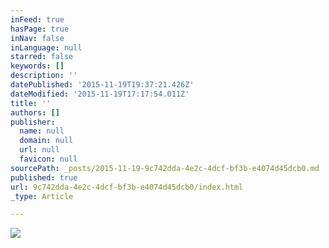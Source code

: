 ```yaml
---
inFeed: true
hasPage: true
inNav: false
inLanguage: null
starred: false
keywords: []
description: ''
datePublished: '2015-11-19T19:37:21.426Z'
dateModified: '2015-11-19T17:17:54.011Z'
title: ''
authors: []
publisher:
  name: null
  domain: null
  url: null
  favicon: null
sourcePath: _posts/2015-11-19-9c742dda-4e2c-4dcf-bf3b-e4074d45dcb0.md
published: true
url: 9c742dda-4e2c-4dcf-bf3b-e4074d45dcb0/index.html
_type: Article

---
```

![](https://the-grid-user-content.s3-us-west-2.amazonaws.com/0c241616-76aa-4798-bfa5-8e60f7b830dd.jpg)